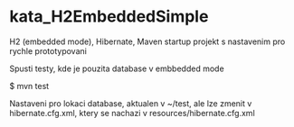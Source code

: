# kata_H2EmbeddedSimple
H2 (embedded mode), Hibernate, Maven startup projekt s nastavenim pro rychle prototypovani

Spusti testy, kde je pouzita database v embbedded mode

$ mvn test

Nastaveni pro lokaci database, aktualen v ~/test, ale lze zmenit v hibernate.cfg.xml, ktery se nachazi
v resources/hibernate.cfg.xml
